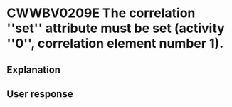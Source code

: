 # CWWBV0209E The correlation ''set'' attribute must be set (activity ''0'', correlation element number 1).

## Explanation

## User response